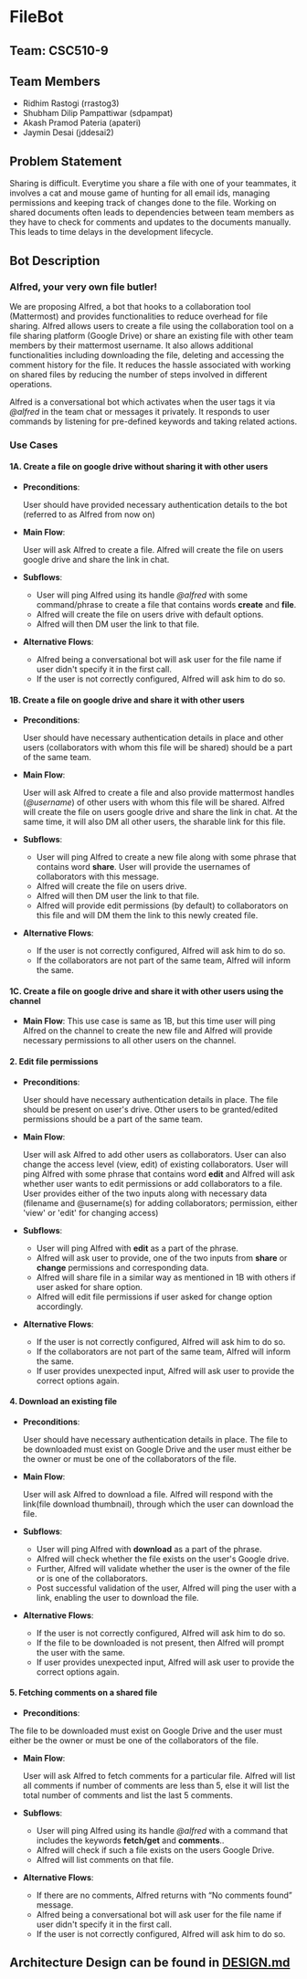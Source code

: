 # FileBot 

## Team: CSC510-9

## Team Members

* Ridhim Rastogi (rrastog3)
* Shubham Dilip Pampattiwar (sdpampat)
* Akash Pramod Pateria (apateri)
* Jaymin Desai (jddesai2)

## Problem Statement

Sharing is difficult. Everytime you share a file with one of your teammates, it involves a cat and mouse game of hunting for all email ids, managing permissions and keeping track of changes done to the file. Working on shared documents often leads to dependencies between team members  as they have to check for comments and updates to the documents manually. This leads to time delays in the development lifecycle. 

## Bot Description

### Alfred, your very own file butler!

We are proposing Alfred, a bot that hooks to a collaboration tool (Mattermost) and provides functionalities to reduce overhead for file sharing. Alfred allows users to create a file using the collaboration tool on a file sharing platform (Google Drive) or share an existing file with other team members by their mattermost username. It also allows additional functionalities including downloading the file, deleting and accessing the comment history for the file. It reduces the hassle associated with working on shared files by reducing the number of steps involved in different operations.

Alfred is a conversational bot which activates when the user tags it via _@alfred_ in the team chat or messages it privately. It responds to user commands by listening for pre-defined keywords and taking related actions.
 

### Use Cases

 #### 1A. Create a file on google drive without sharing it with other users
 
  - **Preconditions**:
  
    User should have provided necessary authentication details to the bot (referred to as Alfred from now on)
    
  - **Main Flow**:
  
    User will ask Alfred to create a file. Alfred will create the file on users google drive and share the link in chat.
     
  - **Subflows**:
  
    - User will ping Alfred using its handle _@alfred_ with some command/phrase to create a file that contains words    **create** and **file**.
    - Alfred will create the file on users drive with default options.
    - Alfred will then DM user the link to that file.
    
  - **Alternative Flows**:
    
    - Alfred being a conversational bot will ask user for the file name if user didn't specify it in the first call.
    - If the user is not correctly configured, Alfred will ask him to do so.
  
 #### 1B. Create a file on google drive and share it with other users
 
  - **Preconditions**:
  
    User should have necessary authentication details in place and other users (collaborators with whom this file will be shared) should be a part of the same team.
    
  - **Main Flow**:
    
    User will ask Alfred to create a file and also provide mattermost handles (_@username_) of other users with whom this file will be shared. Alfred will create the file on users google drive and share the link in chat. At the same time, it will also DM all other users, the sharable link for this file.
    
  - **Subflows**:
  
     - User will ping Alfred to create a new file along with some phrase that contains word **share**. User will provide the usernames of collaborators with this message.
     - Alfred will create the file on users drive.
     - Alfred will then DM user the link to that file.
     - Alfred will provide edit permissions (by default) to collaborators on this file and will DM them the link to this newly created file.
     
  - **Alternative Flows**:
    
     - If the user is not correctly configured, Alfred will ask him to do so.
     - If the collaborators are not part of the same team, Alfred will inform the same.

#### 1C. Create a file on google drive and share it with other users using the channel

  - **Main Flow**: This use case is same as 1B, but this time user will ping Alfred on the channel to create the new file and Alfred will provide necessary permissions to all other users on the channel.
  
#### 2. Edit file permissions

  - **Preconditions**:
  
    User should have necessary authentication details in place. The file should be present on user's drive. Other users to be granted/edited permissions should be a part of the same team.
    
  - **Main Flow**:
    
    User will ask Alfred to add other users as collaborators. User can also change the access level (view, edit) of existing collaborators. User will ping Alfred with some phrase that contains word **edit** and Alfred will ask whether user wants to edit permissions or add collaborators to a file. User provides either of the two inputs along with necessary data (filename and @username(s) for adding collaborators; permission, either 'view' or 'edit' for changing access)
    
  - **Subflows**:
  
     - User will ping Alfred with **edit** as a part of the phrase.
     - Alfred will ask user to provide, one of the two inputs from **share** or **change** permissions and corresponding data.
     - Alfred will share file in a similar way as mentioned in 1B with others if user asked for share option.
     - Alfred will edit file permissions if user asked for change option accordingly.
     
  - **Alternative Flows**:
    
     - If the user is not correctly configured, Alfred will ask him to do so.
     - If the collaborators are not part of the same team, Alfred will inform the same.
     - If user provides unexpected input, Alfred will ask user to provide the correct options again.

#### 4. Download an existing file

  - **Preconditions**:
  
    User should have necessary authentication details in place. The file to be downloaded must exist on Google Drive and the user must either be the owner or must be one of the collaborators of the file.
    
  - **Main Flow**:
  
    User will ask Alfred to download a file. Alfred will respond with the link(file download thumbnail), through which the user can download the file.
    
  - **Subflows**:
  
     - User will ping Alfred with **download** as a part of the phrase.
     - Alfred will check whether the file exists on the user's Google drive.
     - Further, Alfred will validate whether the user is the owner of the file or is one of the collaborators.
     - Post successful validation of the user, Alfred will ping the user with a link, enabling the user to download the file.
  
  - **Alternative Flows**:
  
     - If the user is not correctly configured, Alfred will ask him to do so.
     - If the file to be downloaded is not present, then Alfred will prompt the user with the same.     
     - If user provides unexpected input, Alfred will ask user to provide the correct options again.
 
 #### 5. Fetching comments on a shared file
 
  - **Preconditions**:
  
 The file to be downloaded must exist on Google Drive and the user must either be the owner or must be one of the collaborators of the file.

  - **Main Flow**:
  
    User will ask Alfred to fetch comments for a particular file. Alfred will list all comments if number of comments are less than 5, else it will list the total number of comments and list the last 5 comments.
     
  - **Subflows**:
  
    - User will ping Alfred using its handle _@alfred_ with a command that includes the keywords **fetch/get** and **comments**..
    - Alfred will check if such a file exists on the users Google Drive.
    - Alfred will list comments on that file.
    
  - **Alternative Flows**:
      
    - If there are no comments, Alfred returns with “No comments found” message.  
    - Alfred being a conversational bot will ask user for the file name if user didn't specify it in the first call.
    - If the user is not correctly configured, Alfred will ask him to do so.

    
## Architecture Design can be found in [DESIGN.md](https://github.ncsu.edu/csc510-fall2019/CSC510-9/blob/master/DESIGN.md)
